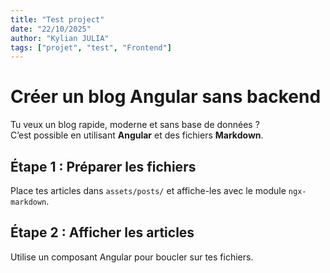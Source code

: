 ```yaml
---
title: "Test project"
date: "22/10/2025"
author: "Kylian JULIA"
tags: ["projet", "test", "Frontend"]
---
```


# Créer un blog Angular sans backend

Tu veux un blog rapide, moderne et sans base de données ?  
C’est possible en utilisant **Angular** et des fichiers **Markdown**.

## Étape 1 : Préparer les fichiers

Place tes articles dans `assets/posts/` et affiche-les avec le module `ngx-markdown`.

## Étape 2 : Afficher les articles

Utilise un composant Angular pour boucler sur tes fichiers.
